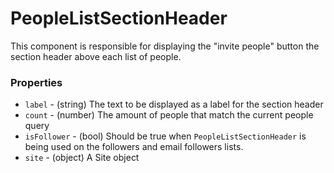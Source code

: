 PeopleListSectionHeader
=============

This component is responsible for displaying the "invite people" button the section header above each list of people.

### Properties
- `label` - (string) The text to be displayed as a label for the section header
- `count` - (number) The amount of people that match the current people query
- `isFollower` - (bool) Should be true when `PeopleListSectionHeader` is being used on the followers and email followers lists.
- `site` - (object) A Site object
